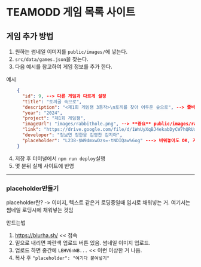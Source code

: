 # TEAMODD 게임 목록 사이트

## 게임 추가 방법
1. 원하는 썸네일 이미지를 `public/images/`에 넣는다.
2. `src/data/games.json`을 찾는다.
3. 다음 예시를 참고하여 게임 정보를 추가 한다.

예시
```json
    {
      "id": 9, --> 다른 게임과 다르게 설정
      "title": "토끼굴 속으로",
      "description": "<제1회 게임잼 3등작>\n토끼를 찾아 어두운 숲으로", --> 줄바꿈시 \n 넣으시면 됩니다.
      "year": "2024",
      "project": "제1회 게임잼",
      "imageUrl": "images/rabbithole.png", --> **중요** public/images/rabbithole.png가 아님!!! public/ 빼야함
      "link": "https://drive.google.com/file/d/1WnUyXqBJ4ekabDyCW7hQRUaTY_qC1Ymw/view?usp=drive_link", ---> 게임 다운 링크
      "developer": "정보연 정한웅 김영찬 김지아",
      "placeholder": "L238-$W94mxwDzs=-tNDIQaw%6og" ---> 비워놓아도 OK, 자세한건 후술
    }
```

4. 저장 후 터미널에서 `npm run deploy`실행
5. 몇 분뒤 실제 사이트에 반영

---

### placeholder만들기

placeholder란? -> 이미지, 텍스트 같은거 로딩중일때 임시로 채워넣는 거. 여기서는 썸네일 로딩시에 채워넣는 것임

만드는법
1. https://blurha.sh/ << 접속
2. 밑으로 내리면 파란색 업로드 버튼 있음. 썸네일 이미지 업로드.
3. 업로드 하면 중간에 `LEHV6nWB...` << 이런 이상한 거 나옴.
4. 복사 후 `"placeholder": "여기다 붙여넣기"`
